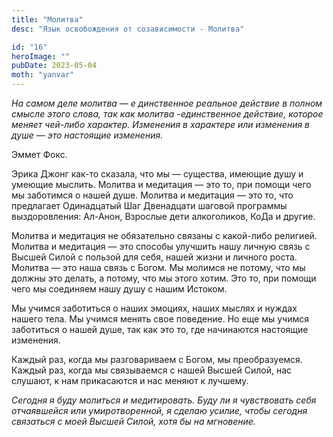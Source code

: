 ```yaml
---
title: "Молитва"
desc: "Язык освобождения от созависимости - Молитва"

id: "16"
heroImage: ""
pubDate: 2023-05-04
moth: "yanvar"
---
```


_На_ _самом_ _деле_ _молитва_ — _е_ _динственное_ _реальное_ _действие_ _в_
_полном_ _смысле_ _этого_ _слова,_ _так_ _как_ _молитва_ _-единственное_
_действие,_ _которое_ _меняет_ _чей-либо_ _характер._ _Изменения_ _в_
_характере_ _или_ _изменения_ _в_ _душе_ _—_ _это_ _настоящие_ _изменения._

Эммет Фокс.

Эрика Джонг как-то сказала, что мы — существа, имеющие душу и умеющие мыслить.
Молитва и медитация — это то, при помощи чего мы заботимся о нашей душе.
Молитва и медитация — это то, что предлагает Одинадцатый Шаг Двенадцати
шаговой программы выздоровления: Ал-Анон, Взрослые дети алкоголиков, КоДа и
другие.

Молитва и медитация не обязательно связаны с какой-либо религией. Молитва и
медитация — это способы улучшить нашу личную связь с Высшей Силой с пользой
для себя, нашей жизни и личного роста. Молитва — это наша связь с Богом. Мы
молимся не потому, что мы должны это делать, а потому, что мы этого хотим. Это
то, при помощи чего мы соединяем нашу душу с нашим Истоком.

Мы учимся заботиться о наших эмоциях, наших мыслях и нуждах нашего тела. Мы
учимся менять свое поведение. Но еще мы учимся заботиться о нашей душе, так
как это то, где начинаются настоящие изменения.

Каждый раз, когда мы разговариваем с Богом, мы преобразуемся. Каждый раз,
когда мы связываемся с нашей Высшей Силой, нас слушают, к нам прикасаются и
нас меняют к лучшему.

_Сегодня_ _я_ _буду_ _молиться_ _и_ _медитировать._ _Буду_ _ли_ _я_
_чувствовать_ _себя_ _отчаявшейся_ _или_ _умиротворенной,_ _я_ _сделаю_
_усилие,_ _чтобы_ _сегодня_ _связаться_ _с_ _моей_ _Высшей_ _Силой,_ _хотя_
_бы_ _на_ _мгновение._

